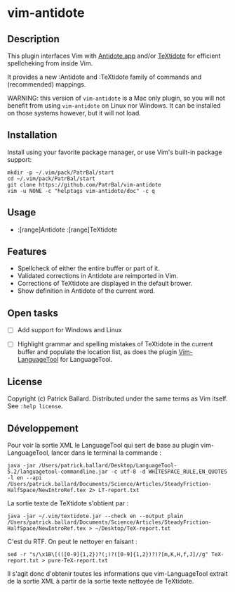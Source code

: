 # vim-antidote

## Description

This plugin interfaces Vim with [Antidote.app][Antidote] and/or [TeXtidote][TeXtidote] for efficient spellcheking from inside Vim.

It provides a new :Antidote and :TeXtidote family of commands and (recommended) mappings.

WARNING: this version of `vim-antidote` is a Mac only plugin, so you will not benefit
from using `vim-antidote` on Linux nor Windows. It can be installed on those systems
however, but it will not load.

## Installation

Install using your favorite package manager, or use Vim's built-in package
support:

    mkdir -p ~/.vim/pack/PatrBal/start
    cd ~/.vim/pack/PatrBal/start
    git clone https://github.com/PatrBal/vim-antidote
    vim -u NONE -c "helptags vim-antidote/doc" -c q


## Usage
 - :[range]Antidote :[range]TeXtidote

## Features
 - Spellcheck of either the entire buffer or part of it.
 - Validated corrections in Antidote are reimported in Vim.
 - Corrections of TeXtidote are displayed in the default brower.
 - Show definition in Antidote of the current word.

## Open tasks
 - [ ] Add support for Windows and Linux
 - [ ] Highlight grammar and spelling mistakes of TeXtidote in the current buffer and populate the location list, as does the plugin [Vim-LanguageTool] for LanguageTool.


## License

Copyright (c) Patrick Ballard.  Distributed under the same terms as Vim itself.
See `:help license`.

[Antidote]: https://www.antidote.info/en
[TeXtidote]: https://sylvainhalle.github.io/textidote
[Vim-LanguageTool]: https://github.com/dpelle/vim-LanguageTool


## Développement

Pour voir la sortie XML le LanguageTool qui sert de base au plugin vim-LanguageTool, lancer dans le terminal la commande :

`java -jar /Users/patrick.ballard/Desktop/LanguageTool-5.2/languagetool-commandline.jar -c utf-8 -d WHITESPACE_RULE,EN_QUOTES -l en --api /Users/patrick.ballard/Documents/Science/Articles/SteadyFriction-HalfSpace/NewIntroRef.tex 2> LT-report.txt`

La sortie texte de TeXtidote s'obtient par :

`java -jar ~/.vim/textidote.jar --check en --output plain /Users/patrick.ballard/Documents/Science/Articles/SteadyFriction-HalfSpace/NewIntroRef.tex > ~/Desktop/TeX-report.txt`

C'est du RTF. On peut le nettoyer en faisant :

`sed -r "s/\x1B\[(([0-9]{1,2})?(;)?([0-9]{1,2})?)?[m,K,H,f,J]//g" TeX-report.txt > pure-TeX-report.txt`

Il s'agit donc d'obtenir toutes les informations que vim-LanguageTool extrait de la sortie XML à partir de la sortie texte nettoyée de TeXtidote.





